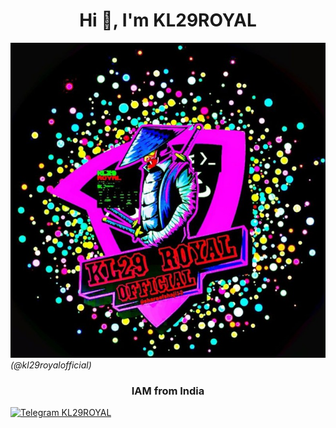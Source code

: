 <h1 align="center">Hi 👋, I'm KL29ROYAL</h1>

![onnanoko](https://github.com/shareefshaji/LIST/blob/main/404.png)
*(@kl29royalofficial)*
<h3 align="center">IAM from India</h3>

[![Telegram KL29ROYAL](https://img.shields.io/badge/Telegram-KL29ROYAL-green)](https://t.me/shareefshaji786)










